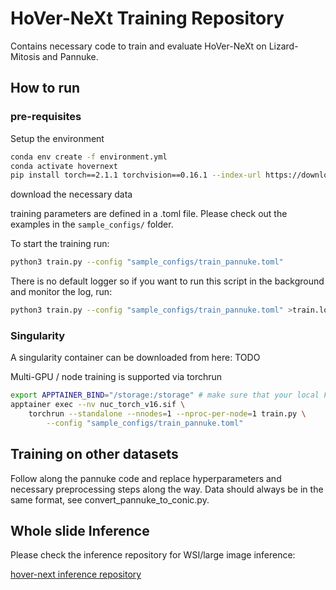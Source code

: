 # HoVer-NeXt Training Repository

Contains necessary code to train and evaluate HoVer-NeXt on Lizard-Mitosis and Pannuke.

## How to run



### pre-requisites

Setup the environment

```bash
conda env create -f environment.yml
conda activate hovernext
pip install torch==2.1.1 torchvision==0.16.1 --index-url https://download.pytorch.org/whl/cu118
```

download the necessary data

training parameters are defined in a .toml file. Please check out the examples in the `sample_configs/` folder.

To start the training run:

```bash
python3 train.py --config "sample_configs/train_pannuke.toml"
```

There is no default logger so if you want to run this script in the background and monitor the log, run:

```bash
python3 train.py --config "sample_configs/train_pannuke.toml" >train.log 2>&1 &
```


### Singularity 

A singularity container can be downloaded from here:
TODO

Multi-GPU / node training is supported via torchrun

```bash
export APPTAINER_BIND="/storage:/storage" # make sure that your local FS is mounted
apptainer exec --nv nuc_torch_v16.sif \
    torchrun --standalone --nnodes=1 --nproc-per-node=1 train.py \
	    --config "sample_configs/train_pannuke.toml"
```

## Training on other datasets

Follow along the pannuke code and replace hyperparameters and necessary preprocessing steps along the way.
Data should always be in the same format, see convert_pannuke_to_conic.py.
## Whole slide Inference

Please check the inference repository for WSI/large image inference:

[hover-next inference repository](https://github.com/digitalpathologybern/hover_next_train)
